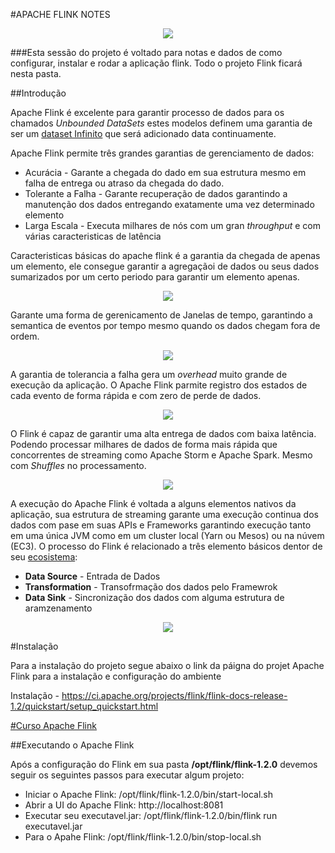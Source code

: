 #APACHE FLINK NOTES

<p align="center">
	<a href="https://flink.apache.org/">
		<img src="http://10minbasics.com/wp-content/uploads/2015/10/flink.png">
	</a>
</p>

###Esta sessão do projeto é voltado para notas e dados de como configurar, instalar e rodar a aplicação flink. Todo o projeto Flink ficará nesta pasta.

##Introdução
<p>
	Apache Flink é excelente para garantir processo de dados para os chamados <i> Unbounded DataSets </i> estes modelos definem uma garantia de ser um <a href="https://flink.apache.org/introduction.html#continuous-processing-for-unbounded-datasets">dataset Infinito</a> que será adicionado data continuamente.
</p>
<p>
	Apache Flink permite três grandes garantias de gerenciamento de dados:
	<ul>
		<li> Acurácia - Garante a chegada do dado em sua estrutura mesmo em falha de entrega ou atraso da chegada do dado. </li>
		<li> Tolerante a Falha - Garante recuperação de dados garantindo a manutenção dos dados entregando exatamente uma vez determinado elemento </li>
		<li> Larga Escala - Executa milhares de nós com um gran <i> throughput </i> e com várias caracteristicas de latência </li>
	</ul>
</p>
<p>
	Caracteristicas básicas do apache flink é a garantia da chegada de apenas um elemento, ele consegue garantir a agregaçãoi de dados ou seus dados sumarizados por um certo periodo para garantir um elemento apenas.
</p>
<p align="center">
	<img src="https://flink.apache.org/img/exactly_once_state.png">
</p>
<p>
	Garante uma forma de gerenicamento de Janelas de tempo, garantindo a semantica de eventos por tempo mesmo quando os dados chegam fora de ordem.
</p>
<p align="center">
	<img src="https://flink.apache.org/img/out_of_order_stream.png">
</p>
<p>
	A garantia de tolerancia a falha gera um <i>overhead</i> muito grande de execução da aplicação. O Apache Flink parmite registro dos estados de cada evento de forma rápida e com zero de perde de dados.
</p>
<p align="center">
	<img src="https://flink.apache.org/img/distributed_snapshots.png">
</p>
<p>
	O Flink é capaz de garantir uma alta entrega de dados com baixa latência. Podendo processar milhares de dados de forma mais rápida que concorrentes de streaming como Apache Storm e Apache Spark. Mesmo com <i>Shuffles</i> no processamento.
</p>
<p align="center">
	<img src="https://flink.apache.org/img/streaming_performance.png">
</p>
<p>
	A execução do Apache Flink é voltada a alguns elementos nativos da aplicação, sua estrutura de streaming garante uma execução continua dos dados com pase em suas APIs e Frameworks garantindo execução tanto em uma única JVM como em um cluster local (Yarn ou Mesos) ou na núvem (EC3). O processo do Flink é relacionado a três elemento básicos dentor de seu <a href="https://flink.apache.org/ecosystem.html">ecosistema</a>:
	<ul>
		<li><b>Data Source</b> - Entrada de Dados</li>
		<li><b>Transformation</b> - Transofrmação dos dados pelo Framewrok</li>
		<li><b>Data Sink</b> - Sincronização dos dados com alguma estrutura de aramzenamento</li>
	</ul>
</p>
<p align="center">
	<img src="https://flink.apache.org/img/source-transform-sink-update.png">
</p>

#Instalação

Para a instalação do projeto segue abaixo o link da páigna do projet Apache Flink para a instalação e configuração do ambiente

Instalação - https://ci.apache.org/projects/flink/flink-docs-release-1.2/quickstart/setup_quickstart.html

<a href="http://dataartisans.github.io/flink-training/">
#Curso Apache Flink
</a>

##Executando o Apache Flink

<p>
	Após a configuração do Flink em sua pasta <b>/opt/flink/flink-1.2.0</b> devemos seguir os seguintes passos para executar algum projeto:
	<ul>
		<li> Iniciar o Apache Flink: /opt/flink/flink-1.2.0/bin/start-local.sh</li>
		<li> Abrir a UI do Apache Flink: http://localhost:8081</li>
		<li> Executar seu executavel.jar: /opt/flink/flink-1.2.0/bin/flink run executavel.jar</li>
		<li> Para o Apahe Flink: /opt/flink/flink-1.2.0/bin/stop-local.sh</li>
	</ul>
</p>

